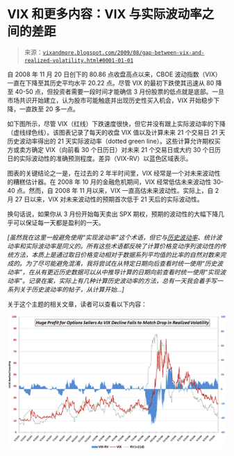 <!--yml

category: 未分类

date: 2024-05-18 17:33:12

-->

# VIX 和更多内容：VIX 与实际波动率之间的差距

> 来源：[`vixandmore.blogspot.com/2009/08/gap-between-vix-and-realized-volatility.html#0001-01-01`](http://vixandmore.blogspot.com/2009/08/gap-between-vix-and-realized-volatility.html#0001-01-01)

自 2008 年 11 月 20 日创下的 80.86 点收盘高点以来，CBOE 波动指数（VIX）一直在下降至其历史平均水平 20.22 点。尽管 VIX 的最初下跌使其迅速从 80 降至 40-50 点，但投资者需要一段时间才能确信 3 月份股票的低点就是底部。一旦市场共识开始建立，认为股市可能触底并出现历史性买入机会，VIX 开始稳步下降，一直跌至 20 多一点。

如下图所示，尽管 VIX（红线）下跌速度很快，但它并没有跟上实际波动率的下降（虚线绿色线）。该图表记录了每天的收盘 VIX 值以及计算未来 21 个交易日 21 天历史波动率得出的 21 天实际波动率（dotted green line）。这些计算允许期权买方或卖方确定 VIX（向前看 30 个日历日）对未来 21 个交易日或大约 30 个日历日的实际波动性的准确预测程度。差异（VIX-RV）以蓝色区域表示。

图表的关键结论之一是，在过去的 2 年半时间里，VIX 经常是一个对未来波动性的糟糕估计器。在 2008 年 10 月的金融危机期间，VIX 经常低估未来波动性 30-40 点。然而，自 2008 年 11 月以来，VIX 一直高估未来波动性。实际上，自 2 月 27 日以来，VIX 对未来波动性的预期首次低于 21 天后的实际波动性。

换句话说，如果你从 3 月份开始每天卖出 SPX 期权，预期的波动性的大幅下降几乎可以保证每一天都是盈利的一天。

*[虽然我在这里一般避免使用“实现波动率”这个术语，但它与[历史波动率](http://vixandmore.blogspot.com/search/label/historical%20volatility)、统计波动率和实际波动率是同义的。所有这些术语都反映了计算价格变动序列波动性的传统方法，本质上是通过取日价格变动相对于数据系列平均值的比率的自然对数来完成的。为了尽可能避免混淆，我将尝试在从特定日期向后查看时统一使用“历史波动率”，在从有更近历史数据可以从中推导计算的日期向前查看时统一使用“实现波动率”。记录在案，实际上有几种计算历史波动率的方法，总有一天我会着手写一系列关于历史波动率的帖子，从计算开始...]*

关于这个主题的相关文章，读者可以查看以下内容：

![](img/65d8f6759c24d34e79f251b32ecfd24b.png)
